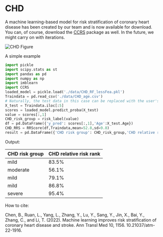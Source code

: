 # CHD
A machine learning-based model for risk stratification of coronary heart disease has been created by our team and is now available for download. You can, of course, download the [CCRS](https://pypi.org/project/CCRS/) package as well. In the future, we might carry on with iterations.

![CHD Figure](https://www.cdc.gov/heartdisease/images/coronary-artery-disease-medium.jpg)

A simple example

```python
import pickle
import scipy.stats as st
import pandas as pd
import numpy as np
import imblearn
import CCRS
loaded_model = pickle.load('./data/CHD_RF_lessFea.pkl')
Traindata = pd.read_csv('./data/CHD_age.csv')
# Naturally, the test data in this case can be replaced with the user's own data.
X_test = Traindata.iloc[:5]
scores = loaded_model.predict_proba(X_test)
value = scores[:,1]
CHD_risk_group = risk_label(value)
df = pd.DataFrame({'y_pred': scores[:,1],'Age':X_test.Age})
CHD_RRS = RRScore(df,Traindata,mean=52.8,sd=9.8)
result = pd.DataFrame({'CHD risk group': CHD_risk_group,'CHD relative risk rank':CHD_RRS})
```

Output:

| CHD risk group | CHD relative risk rank |
| -----------    | -----------            |
| mild           | 83.5%                  |
| moderate       | 56.1%                  |
| mild           | 79.1%                  |
| mild           | 86.8%                  |
| severe         | 95.4%                  |


How to cite:

Chen, B., Ruan, L., Yang, L., Zhang, Y., Lu, Y., Sang, Y., Jin, X., Bai, Y., Zhang, C., and Li, T. (2022). Machine learning improves risk stratification of coronary heart disease and stroke. Ann Transl Med 10, 1156. 10.21037/atm-22-1916.
  
